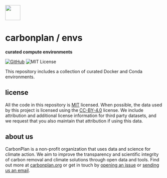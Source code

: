 <img
  src='https://carbonplan-assets.s3.amazonaws.com/monogram/dark-small.png'
  height='48'
/>

# carbonplan / envs

**curated compute environments**

[![GitHub][github-badge]][github]
![MIT License][]

[github]: https://github.com/carbonplan/envs
[github-badge]: https://badgen.net/badge/-/github?icon=github&label
[mit license]: https://badgen.net/badge/license/MIT/blue

This repository includes a collection of curated Docker and Conda environments.

## license

All the code in this repository is [MIT](https://choosealicense.com/licenses/mit/) licensed. When possible, the data used by this project is licensed using the [CC-BY-4.0](https://choosealicense.com/licenses/cc-by-4.0/) license. We include attribution and additional license information for third party datasets, and we request that you also maintain that attribution if using this data.

## about us

CarbonPlan is a non-profit organization that uses data and science for climate action. We aim to improve the transparency and scientific integrity of carbon removal and climate solutions through open data and tools. Find out more at [carbonplan.org](https://carbonplan.org/) or get in touch by [opening an issue](https://github.com/carbonplan/envs/issues/new) or [sending us an email](mailto:hello@carbonplan.org).
